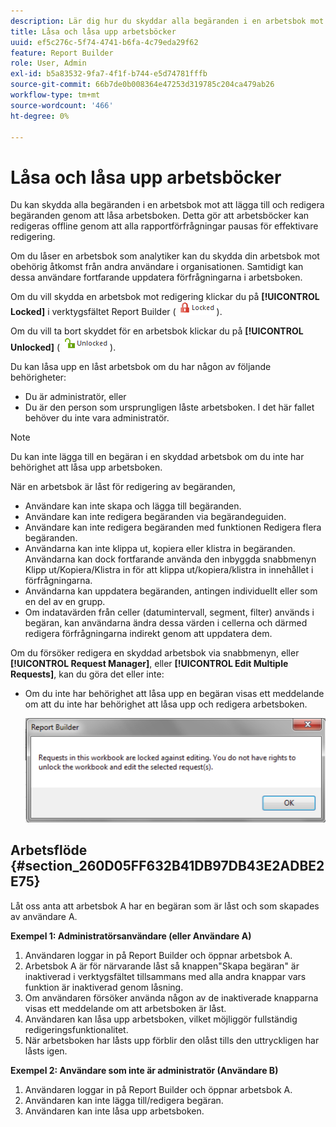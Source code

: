 ```yaml
---
description: Lär dig hur du skyddar alla begäranden i en arbetsbok mot att lägga till och redigera begäranden genom att låsa arbetsboken.
title: Låsa och låsa upp arbetsböcker
uuid: ef5c276c-5f74-4741-b6fa-4c79eda29f62
feature: Report Builder
role: User, Admin
exl-id: b5a83532-9fa7-4f1f-b744-e5d74781fffb
source-git-commit: 66b7de0b008364e47253d319785c204ca479ab26
workflow-type: tm+mt
source-wordcount: '466'
ht-degree: 0%

---
```


# Låsa och låsa upp arbetsböcker

Du kan skydda alla begäranden i en arbetsbok mot att lägga till och redigera begäranden genom att låsa arbetsboken. Detta gör att arbetsböcker kan redigeras offline genom att alla rapportförfrågningar pausas för effektivare redigering.

Om du låser en arbetsbok som analytiker kan du skydda din arbetsbok mot obehörig åtkomst från andra användare i organisationen. Samtidigt kan dessa användare fortfarande uppdatera förfrågningarna i arbetsboken.

Om du vill skydda en arbetsbok mot redigering klickar du på **[!UICONTROL Locked]** i verktygsfältet Report Builder ( ![](assets/locked_icon.png)).

Om du vill ta bort skyddet för en arbetsbok klickar du på **[!UICONTROL Unlocked]** ( ![](assets/unlocked_icon.png)).

Du kan låsa upp en låst arbetsbok om du har någon av följande behörigheter:

* Du är administratör, eller
* Du är den person som ursprungligen låste arbetsboken. I det här fallet behöver du inte vara administratör.

>[!NOTE]
>
>Du kan inte lägga till en begäran i en skyddad arbetsbok om du inte har behörighet att låsa upp arbetsboken.

När en arbetsbok är låst för redigering av begäranden,

* Användare kan inte skapa och lägga till begäranden.
* Användare kan inte redigera begäranden via begärandeguiden.
* Användare kan inte redigera begäranden med funktionen Redigera flera begäranden.
* Användarna kan inte klippa ut, kopiera eller klistra in begäranden. Användarna kan dock fortfarande använda den inbyggda snabbmenyn Klipp ut/Kopiera/Klistra in för att klippa ut/kopiera/klistra in innehållet i förfrågningarna.
* Användarna kan uppdatera begäranden, antingen individuellt eller som en del av en grupp.
* Om indatavärden från celler (datumintervall, segment, filter) används i begäran, kan användarna ändra dessa värden i cellerna och därmed redigera förfrågningarna indirekt genom att uppdatera dem.

Om du försöker redigera en skyddad arbetsbok via snabbmenyn, eller **[!UICONTROL Request Manager]**, eller **[!UICONTROL Edit Multiple Requests]**, kan du göra det eller inte:

* Om du inte har behörighet att låsa upp en begäran visas ett meddelande om att du inte har behörighet att låsa upp och redigera arbetsboken.

  ![Skärmbild som visar felmeddelandet när du inte har behörighet att låsa upp en begäran.](assets/locked_workbook_error.png)

## Arbetsflöde {#section_260D05FF632B41DB97DB43E2ADBE2E75}

Låt oss anta att arbetsbok A har en begäran som är låst och som skapades av användare A.

**Exempel 1: Administratörsanvändare (eller Användare A)**

1. Användaren loggar in på Report Builder och öppnar arbetsbok A.
1. Arbetsbok A är för närvarande låst så knappen&quot;Skapa begäran&quot; är inaktiverad i verktygsfältet tillsammans med alla andra knappar vars funktion är inaktiverad genom låsning.
1. Om användaren försöker använda någon av de inaktiverade knapparna visas ett meddelande om att arbetsboken är låst.
1. Användaren kan låsa upp arbetsboken, vilket möjliggör fullständig redigeringsfunktionalitet.
1. När arbetsboken har låsts upp förblir den olåst tills den uttryckligen har låsts igen.

**Exempel 2: Användare som inte är administratör (Användare B)**

1. Användaren loggar in på Report Builder och öppnar arbetsbok A.
1. Användaren kan inte lägga till/redigera begäran.
1. Användaren kan inte låsa upp arbetsboken.

